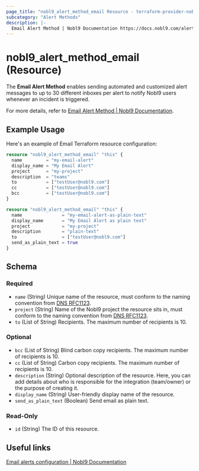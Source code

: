 ```yaml
---
page_title: "nobl9_alert_method_email Resource - terraform-provider-nobl9"
subcategory: "Alert Methods"
description: |-
  Email Alert Method | Nobl9 Documentation https://docs.nobl9.com/alerting/alert-methods/email-alert
---
```


# nobl9_alert_method_email (Resource)

The **Email Alert Method** enables sending automated and customized alert messages to up to 30 different inboxes per alert to notify Nobl9 users whenever an incident is triggered.

For more details, refer to [Email Alert Method | Nobl9 Documentation](https://docs.nobl9.com/alerting/alert-methods/email-alert).

## Example Usage

Here's an example of Email Terraform resource configuration:

```terraform
resource "nobl9_alert_method_email" "this" {
  name         = "my-email-alert"
  display_name = "My Email Alert"
  project      = "my-project"
  description  = "teams"
  to           = ["testUser@nobl9.com"]
  cc           = ["testUser@nobl9.com"]
  bcc          = ["testUser@nobl9.com"]
}

resource "nobl9_alert_method_email" "this" {
  name               = "my-email-alert-as-plain-text"
  display_name       = "My Email Alert as plain text"
  project            = "my-project"
  description        = "plain-text"
  to                 = ["testUser@nobl9.com"]
  send_as_plain_text = true
}
```

<!-- schema generated by tfplugindocs -->
## Schema

### Required

- `name` (String) Unique name of the resource, must conform to the naming convention from [DNS RFC1123](https://kubernetes.io/docs/concepts/overview/working-with-objects/names/#names).
- `project` (String) Name of the Nobl9 project the resource sits in, must conform to the naming convention from [DNS RFC1123](https://kubernetes.io/docs/concepts/overview/working-with-objects/names/#names).
- `to` (List of String) Recipients. The maximum number of recipients is 10.

### Optional

- `bcc` (List of String) Blind carbon copy recipients. The maximum number of recipients is 10.
- `cc` (List of String) Carbon copy recipients. The maximum number of recipients is 10.
- `description` (String) Optional description of the resource. Here, you can add details about who is responsible for the integration (team/owner) or the purpose of creating it.
- `display_name` (String) User-friendly display name of the resource.
- `send_as_plain_text` (Boolean) Send email as plain text.

### Read-Only

- `id` (String) The ID of this resource.

## Useful links

[Email alerts configuration | Nobl9 Documentation](https://docs.nobl9.com/alerting/alert-methods/email-alert)